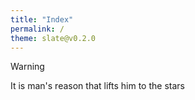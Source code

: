 ```yaml
---
title: "Index"
permalink: /
theme: slate@v0.2.0
---
```


> [!warning]
> It is man's reason that lifts him to the stars
